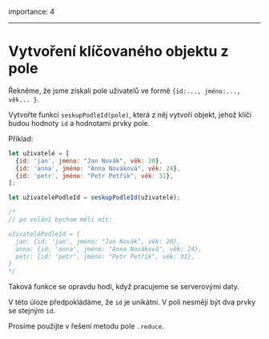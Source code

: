 importance: 4

---

# Vytvoření klíčovaného objektu z pole

Řekněme, že jsme získali pole uživatelů ve formě `{id:..., jméno:..., věk... }`.

Vytvořte funkci `seskupPodleId(pole)`, která z něj vytvoří objekt, jehož klíči budou hodnoty `id` a hodnotami prvky pole.

Příklad:

```js
let uživatelé = [
  {id: 'jan', jméno: "Jan Novák", věk: 20},
  {id: 'anna', jméno: "Anna Nováková", věk: 24},
  {id: 'petr', jméno: "Petr Petřík", věk: 31},
];

let uživateléPodleId = seskupPodleId(uživatelé);

/*
// po volání bychom měli mít:

uživateléPodleId = {
  jan: {id: 'jan', jméno: "Jan Novák", věk: 20},
  anna: {id: 'anna', jméno: "Anna Nováková", věk: 24},
  petr: {id: 'petr', jméno: "Petr Petřík", věk: 31},
}
*/
```

Taková funkce se opravdu hodí, když pracujeme se serverovými daty.

V této úloze předpokládáme, že `id` je unikátní. V poli nesmějí být dva prvky se stejným `id`.

Prosíme použijte v řešení metodu pole `.reduce`.

